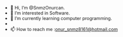 - 👋 Hi, I’m @SnmzOnurcan.
- 👀 I’m interested in Software.
- 🌱 I’m currently learning computer programming.
- 
- 📫 How to reach me :onur_snmz8161@hotmail.com
